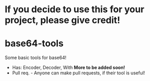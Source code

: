 # If you decide to use this for your project, please give credit!

# base64-tools
Some basic tools for base64!

- Has: Encoder, Decoder, With **More to be added soon!**
- Pull req. - Anyone can make pull requests, if their tool is useful!
